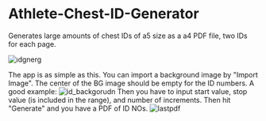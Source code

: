 # Athlete-Chest-ID-Generator
Generates large amounts of chest IDs of a5 size as a a4 PDF file, two IDs for each page.

![ıdgnerg](https://github.com/user-attachments/assets/fb4cf930-2dd3-4626-a3e8-70d8c6428527)

The app is as simple as this.
You can import a background image by "Import Image". The center of the BG image should be empty for the ID numbers.
A good example:
![id_backgorudn](https://github.com/user-attachments/assets/e0df83db-f1c6-4a03-af98-3b9178a39155)
Then you have to input start value, stop value (is included in the range), and number of increments.
Then hit "Generate" and you have a PDF of ID NOs.
![lastpdf](https://github.com/user-attachments/assets/18f8d8db-b5a5-47e0-be74-5b9f86d2a1c3)
